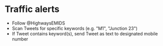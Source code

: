 # Traffic alerts
* Follow @HighwaysEMIDS
* Scan Tweets for specific keywords (e.g. "M1", "Junction 23")
* If Tweet contains keyword(s), send Tweet as text to designated mobile number
